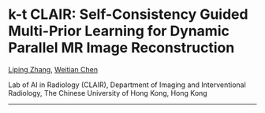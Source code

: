 # k-t CLAIR: Self-Consistency Guided Multi-Prior Learning for Dynamic Parallel MR Image Reconstruction
[Liping Zhang](), [Weitian Chen](http://www.diir.cuhk.edu.hk/profile/chen-weitian)

Lab of AI in Radiology (CLAIR), Department of Imaging and Interventional Radiology, The Chinese University of Hong Kong, Hong Kong

---
